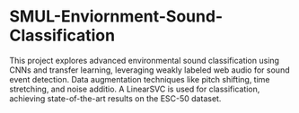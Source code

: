 # SMUL-Enviornment-Sound-Classification
This project explores advanced environmental sound classification using CNNs and transfer learning, leveraging weakly labeled web audio for sound event detection. Data augmentation techniques like pitch shifting, time stretching, and noise additio. A LinearSVC is used for classification, achieving state-of-the-art results on the ESC-50 dataset.
